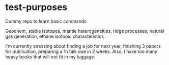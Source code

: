 test-purposes
=============

Dummy repo to learn basic commands

Geochem, stable isotopes, mantle heterogeneities, ridge processes, natural gas generation, ethane isotopic characteristics

I'm currently stressing about finding a job for next year, finishing 3 papers for publication, preparing a 1h talk due in 2 weeks. Also, I have too many heavy books that will not fit in my luggage.
